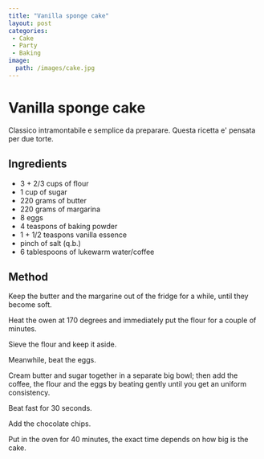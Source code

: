 ```yaml
---
title: "Vanilla sponge cake"
layout: post
categories:
 - Cake
 - Party
 - Baking
image:
  path: /images/cake.jpg
---
```

# Vanilla sponge cake

Classico intramontabile e semplice da preparare.
Questa ricetta e' pensata per due torte.

## Ingredients

- 3 + 2/3 cups of flour
- 1 cup of sugar
- 220 grams of butter
- 220 grams of margarina
- 8 eggs
- 4 teaspons of baking powder
- 1 + 1/2 teaspons vanilla essence
- pinch of salt (q.b.)
- 6 tablespoons of lukewarm water/coffee

## Method

Keep the butter and the margarine out of the fridge for a while, until they become soft.

Heat the owen at 170 degrees and immediately put the flour for a couple of minutes.

Sieve the flour and keep it aside.

Meanwhile, beat the eggs.

Cream butter and sugar together in a separate big bowl; then add the coffee, the flour and the eggs by beating gently
until you get an uniform consistency.

Beat fast for 30 seconds.

Add the chocolate chips.

Put in the oven for 40 minutes, the exact time depends on how big is the cake.
